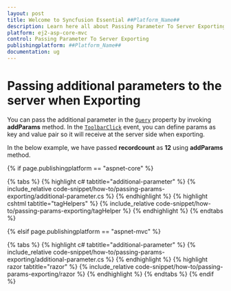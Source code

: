 ```yaml
---
layout: post
title: Welcome to Syncfusion Essential ##Platform_Name##
description: Learn here all about Passing Parameter To Server Exporting of Syncfusion Essential ##Platform_Name## widgets based on HTML5 and jQuery.
platform: ej2-asp-core-mvc
control: Passing Parameter To Server Exporting
publishingplatform: ##Platform_Name##
documentation: ug
---
```



# Passing additional parameters to the server when Exporting

You can pass the additional parameter in the [`Query`](https://help.syncfusion.com/cr/aspnetcore-js2/Syncfusion.EJ2.Grids.Grid.html#Syncfusion_EJ2_Grids_Grid_Query) property by invoking **addParams** method. In the [`ToolbarClick`](https://help.syncfusion.com/cr/aspnetcore-js2/Syncfusion.EJ2.Grids.Grid.html#Syncfusion_EJ2_Grids_Grid_ToolbarClick) event, you can define params as key and value pair so it will receive at the server side when exporting.

In the below example, we have passed **recordcount** as **12** using **addParams** method.

{% if page.publishingplatform == "aspnet-core" %}

{% tabs %}
{% highlight c# tabtitle="additional-parameter" %}
{% include_relative code-snippet/how-to/passing-params-exporting/additional-parameter.cs %}
{% endhighlight %}
{% highlight cshtml tabtitle="tagHelpers" %}
{% include_relative code-snippet/how-to/passing-params-exporting/tagHelper %}
{% endhighlight %}
{% endtabs %}

{% elsif page.publishingplatform == "aspnet-mvc" %}

{% tabs %}
{% highlight c# tabtitle="additional-parameter" %}
{% include_relative code-snippet/how-to/passing-params-exporting/additional-parameter.cs %}
{% endhighlight %}
{% highlight razor tabtitle="razor" %}
{% include_relative code-snippet/how-to/passing-params-exporting/razor %}
{% endhighlight %}
{% endtabs %}
{% endif %}

